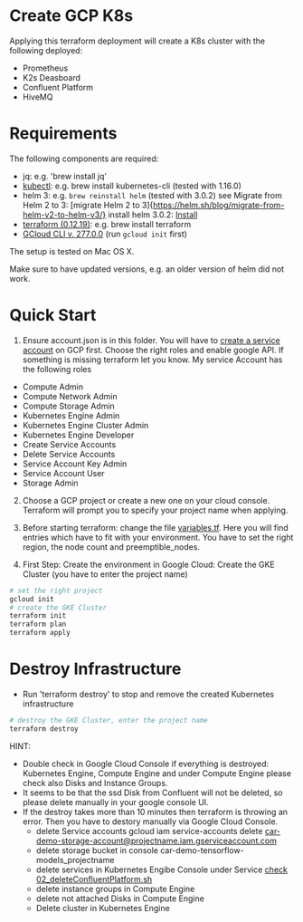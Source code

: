 # Create GCP K8s 

Applying this terraform deployment will create a K8s cluster with the following deployed:

* Prometheus
* K2s Deasboard
* Confluent Platform
* HiveMQ

# Requirements
The following components are required:

* jq: e.g. 'brew install jq'
* [kubectl](https://kubernetes.io/docs/tasks/tools/install-kubectl/): e.g. brew install kubernetes-cli (tested with 1.16.0)
* helm 3: e.g. `brew reinstall helm` (tested with 3.0.2)
  see Migrate from Helm 2 to 3: [migrate Helm 2 to 3]{https://helm.sh/blog/migrate-from-helm-v2-to-helm-v3/}
  install helm 3.0.2: [Install](https://helm.sh/docs/intro/install/)
* [terraform (0.12.19)](https://www.terraform.io/downloads.html): e.g. brew install terraform
* [GCloud CLI v. 277.0.0](https://cloud.google.com/sdk/docs/quickstart-macos) (run `gcloud init` first)

The setup is tested on Mac OS X.

Make sure to have updated versions, e.g. an older version of helm did not work.

# Quick Start

1. Ensure account.json is in this folder. You will have to [create a service account](https://cloud.google.com/iam/docs/creating-managing-service-account-keys) on GCP first. Choose the right roles and enable google API. If something is missing terraform let you know.
My service Account has the following roles
* Compute Admin
* Compute Network Admin
* Compute Storage Admin
* Kubernetes Engine Admin
* Kubernetes Engine Cluster Admin
* Kubernetes Engine Developer
* Create Service Accounts
* Delete Service Accounts
* Service Account Key Admin
* Service Account User
* Storage Admin

2. Choose a GCP project or create a new one on your cloud console. Terraform will prompt you to specify your project name when applying.

3. Before starting terraform: change the file [variables.tf](variables.tf). Here you will find entries which have to fit with your environment. You have to set the right region, the node count and preemptible_nodes.

4. First Step: Create the environment in Google Cloud: Create the GKE Cluster (you have to enter the project name)
```bash
# set the right project
gcloud init
# create the GKE Cluster
terraform init
terraform plan
terraform apply
```
# Destroy Infrastructure

* Run 'terraform destroy' to stop and remove the created Kubernetes infrastructure
```bash
# destroy the GKE Cluster, enter the project name
terraform destroy
```
HINT:
* Double check in Google Cloud Console if everything is destroyed: 
  Kubernetes Engine, Compute Engine and under Compute Engine please check also Disks and Instance Groups.
* It seems to be that the ssd Disk from Confluent will not be deleted, so please delete manually in your google console UI.
* If the destroy takes more than 10 minutes then terraform is throwing an error. 
  Then you have to destory manually via Google Cloud Console.
  * delete Service accounts
    gcloud iam service-accounts delete car-demo-storage-account@projectname.iam.gserviceaccount.com
  * delete storage bucket in console car-demo-tensorflow-models_projectname
  * delete services in Kubernetes Engibe Console under Service [check 02_deleteConfluentPlatform.sh](../confluent/02_deleteConfluentPlatform.sh)
  * delete instance groups in Compute Engine
  * delete not attached Disks in Compute Engine
  * Delete cluster in Kubernetes Engine
